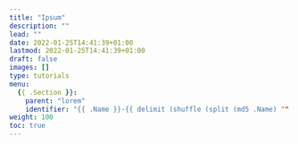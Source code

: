 ```yaml
---
title: "Ipsum"
description: ""
lead: ""
date: 2022-01-25T14:41:39+01:00
lastmod: 2022-01-25T14:41:39+01:00
draft: false
images: []
type: tutorials
menu:
  {{ .Section }}:
    parent: "lorem"
    identifier: "{{ .Name }}-{{ delimit (shuffle (split (md5 .Name) "" )) "" }}"
weight: 100
toc: true
---
```


